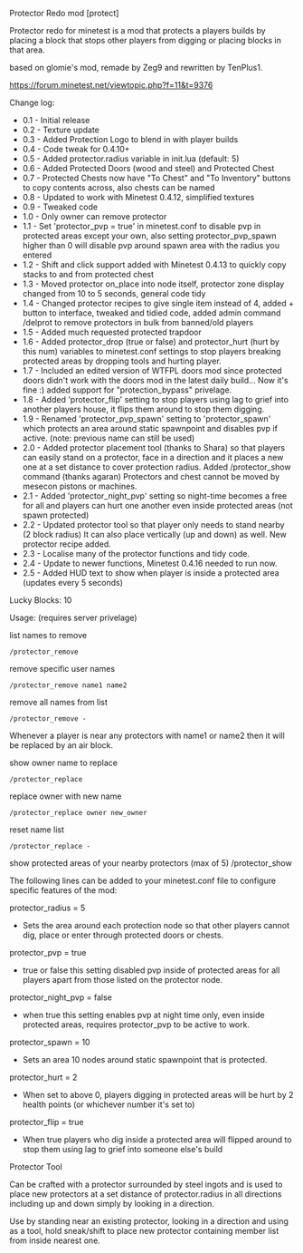 Protector Redo mod [protect]

Protector redo for minetest is a mod that protects a players builds by placing
a block that stops other players from digging or placing blocks in that area.

based on glomie's mod, remade by Zeg9 and rewritten by TenPlus1.

https://forum.minetest.net/viewtopic.php?f=11&t=9376

Change log:

- 0.1 - Initial release
- 0.2 - Texture update
- 0.3 - Added Protection Logo to blend in with player builds
- 0.4 - Code tweak for 0.4.10+
- 0.5 - Added protector.radius variable in init.lua (default: 5)
- 0.6 - Added Protected Doors (wood and steel) and Protected Chest
- 0.7 - Protected Chests now have "To Chest" and "To Inventory" buttons to copy
      contents across, also chests can be named
- 0.8 - Updated to work with Minetest 0.4.12, simplified textures
- 0.9 - Tweaked code
- 1.0 - Only owner can remove protector
- 1.1 - Set 'protector_pvp = true' in minetest.conf to disable pvp in protected
      areas except your own, also setting protector_pvp_spawn higher than 0 will
      disable pvp around spawn area with the radius you entered
- 1.2 - Shift and click support added with Minetest 0.4.13 to quickly copy stacks
      to and from protected chest
- 1.3 - Moved protector on_place into node itself, protector zone display changed
      from 10 to 5 seconds, general code tidy
- 1.4 - Changed protector recipes to give single item instead of 4, added + button
      to interface, tweaked and tidied code, added admin command /delprot to remove
      protectors in bulk from banned/old players
- 1.5 - Added much requested protected trapdoor
- 1.6 - Added protector_drop (true or false) and protector_hurt (hurt by this num)
      variables to minetest.conf settings to stop players breaking protected
      areas by dropping tools and hurting player.
- 1.7 - Included an edited version of WTFPL doors mod since protected doors didn't
      work with the doors mod in the latest daily build... Now it's fine :)
      added support for "protection_bypass" privelage.
- 1.8 - Added 'protector_flip' setting to stop players using lag to grief into
      another players house, it flips them around to stop them digging.
- 1.9 - Renamed 'protector_pvp_spawn' setting to 'protector_spawn' which protects
      an area around static spawnpoint and disables pvp if active.
      (note: previous name can still be used)
- 2.0 - Added protector placement tool (thanks to Shara) so that players can easily
      stand on a protector, face in a direction and it places a new one at a set
      distance to cover protection radius.  Added /protector_show command (thanks agaran)
      Protectors and chest cannot be moved by mesecon pistons or machines.
- 2.1 - Added 'protector_night_pvp' setting so night-time becomes a free for all and
      players can hurt one another even inside protected areas (not spawn protected)
- 2.2 - Updated protector tool so that player only needs to stand nearby (2 block radius)
      It can also place vertically (up and down) as well.  New protector recipe added.
- 2.3 - Localise many of the protector functions and tidy code.
- 2.4 - Update to newer functions, Minetest 0.4.16 needed to run now.
- 2.5 - Added HUD text to show when player is inside a protected area (updates every 5 seconds)

Lucky Blocks: 10


Usage: (requires server privelage)

list names to remove

	/protector_remove

remove specific user names

	/protector_remove name1 name2

remove all names from list

	/protector_remove -

Whenever a player is near any protectors with name1 or name2 then it will be
replaced by an air block.


show owner name to replace

	/protector_replace

replace owner with new name

	/protector_replace owner new_owner

reset name list

	/protector_replace -


show protected areas of your nearby protectors (max of 5)
	/protector_show


The following lines can be added to your minetest.conf file to configure specific features of the mod:

protector_radius = 5
- Sets the area around each protection node so that other players cannot dig, place or enter through protected doors or chests.

protector_pvp = true
- true or false this setting disabled pvp inside of protected areas for all players apart from those listed on the protector node.

protector_night_pvp = false
- when true this setting enables pvp at night time only, even inside protected areas, requires protector_pvp to be active to work.

protector_spawn = 10
- Sets an area 10 nodes around static spawnpoint that is protected.

protector_hurt = 2
- When set to above 0, players digging in protected areas will be hurt by 2 health points (or whichever number it's set to)

protector_flip = true
- When true players who dig inside a protected area will flipped around to stop them using lag to grief into someone else's build


Protector Tool

Can be crafted with a protector surrounded by steel ingots and is used to place new protectors at a set distance of protector.radius in all directions including up and down simply by looking in a direction.

Use by standing near an existing protector, looking in a direction and using as a tool, hold sneak/shift to place new protector containing member list from inside nearest one.

